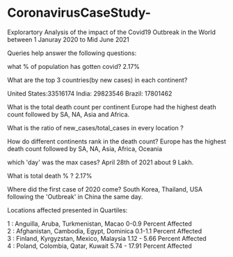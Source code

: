 # CoronavirusCaseStudy-
Explorartory Analysis of the impact of the Covid19 Outbreak in the World between 1 Januray 2020 to Mid June 2021 

Queries help answer the following questions:

what % of population has gotten covid? 
2.17% 

What are the top 3 countries(by new cases) in each continent? 


United States:33516174
India: 29823546 
Brazil: 17801462 

What is the total death count per continent
Europe had the highest death count followed by SA, NA, Asia and Africa. 

What is the ratio of new_cases/total_cases in every location ? 

How do different continents rank in the death count? 
Europe has the highest death count followed by SA, NA, Asia, Africa, Oceania 

which 'day' was the max cases? 
April 28th of 2021 about 9 Lakh. 

What is total death % ? 
2.17%

Where did the first case of 2020 come?
South Korea, Thailand, USA following the 'Outbreak' in China the same day.

Locations affected presented in Quartiles:

1 : Anguilla, Aruba, Turkmenistan, Macao 0-0.9 Percent Affected  
2 : Afghanistan, Cambodia, Egypt, Dominica 0.1-1.1 Percent Affected   
3 : Finland, Kyrgyzstan, Mexico, Malaysia 1.12 - 5.66 Percent Affected   
4 : Poland, Colombia, Qatar, Kuwait 5.74 - 17.91 Percent Affected   
